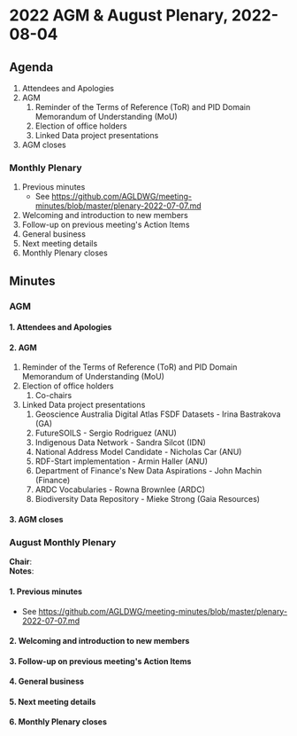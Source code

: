 # 2022 AGM & August Plenary, 2022-08-04

## Agenda

1. Attendees and Apologies
2. AGM
    1. Reminder of the Terms of Reference (ToR) and PID Domain Memorandum of Understanding (MoU)
    2. Election of office holders
    3. Linked Data project presentations
3. AGM closes

### Monthly Plenary
1. Previous minutes
    * See <https://github.com/AGLDWG/meeting-minutes/blob/master/plenary-2022-07-07.md>
2. Welcoming and introduction to new members
3. Follow-up on previous meeting's Action Items
4. General business 
5. Next meeting details
6. Monthly Plenary closes

## Minutes

### AGM

#### 1. Attendees and Apologies
#### 2. AGM
1. Reminder of the Terms of Reference (ToR) and PID Domain Memorandum of Understanding (MoU)
2. Election of office holders
    1. Co-chairs
3. Linked Data project presentations
    1. Geoscience Australia Digital Atlas FSDF Datasets - Irina Bastrakova (GA)
    2. FutureSOILS - Sergio Rodriguez (ANU)
    3. Indigenous Data Network - Sandra Silcot (IDN)
    4. National Address Model Candidate - Nicholas Car (ANU)
    5. RDF-Start implementation - Armin Haller (ANU)
    6. Department of Finance's New Data Aspirations - John Machin (Finance)
    7. ARDC Vocabularies - Rowna Brownlee (ARDC)
    8. Biodiversity Data Repository - Mieke Strong (Gaia Resources)
#### 3. AGM closes

### August Monthly Plenary

**Chair**:  
**Notes**:  

#### 1. Previous minutes
* See <https://github.com/AGLDWG/meeting-minutes/blob/master/plenary-2022-07-07.md>

#### 2. Welcoming and introduction to new members

#### 3. Follow-up on previous meeting's Action Items

#### 4. General business 

#### 5. Next meeting details

#### 6. Monthly Plenary closes
